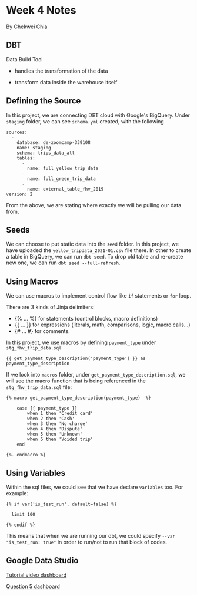# Week 4 Notes
By Chekwei Chia

## DBT
Data Build Tool
- handles the transformation of the data

- transform data inside the warehouse itself

## Defining the Source
In this project, we are connecting DBT cloud with Google's BigQuery. Under `staging` folder, we can see `schema.yml` created, with the following
```
sources: 
  - 
    database: de-zoomcamp-339108
    name: staging
    schema: trips_data_all
    tables: 
      - 
        name: full_yellow_trip_data
      - 
        name: full_green_trip_data
      - 
        name: external_table_fhv_2019
version: 2
```
From the above, we are stating where exactly we will be pulling our data from.

## Seeds
We can choose to put static data into the `seed` folder. In this project, we have uploaded the `yellow_tripdata_2021-01.csv` file there. In other to create a table in BigQuery, we can run `dbt seed`. To drop old table and re-create new one, we can run `dbt seed --full-refresh`. 

## Using Macros
We can use macros to implement control flow like `if` statements or `for` loop.

There are 3 kinds of Jinja delimiters:

- {% ... %} for statements (control blocks, macro definitions)
- {{ ... }} for expressions (literals, math, comparisons, logic, macro calls...)
- {# ... #} for comments.

In this project, we use macros by defining `payment_type` under `stg_fhv_trip_data.sql`

```
{{ get_payment_type_description('payment_type') }} as payment_type_description
```

If we look into `macros` folder, under `get_payment_type_description.sql`, we will see the macro function that is being referenced in the `stg_fhv_trip_data.sql` file:

```
{% macro get_payment_type_description(payment_type) -%}

    case {{ payment_type }}
        when 1 then 'Credit card'
        when 2 then 'Cash'
        when 3 then 'No charge'
        when 4 then 'Dispute'
        when 5 then 'Unknown'
        when 6 then 'Voided trip'
    end

{%- endmacro %}
```

## Using Variables
Within the sql files, we could see that we have declare `variables` too. For example:

```
{% if var('is_test_run', default=false) %}

  limit 100

{% endif %}
```

This means that when we are running our dbt, we could specify `--var "is_test_run: true"` in order to run/not to run that block of codes. 

## Google Data Studio 
[Tutorial video dashboard](https://datastudio.google.com/reporting/5063d10c-e7ad-455a-bd09-e655d883f5e2)

[Question 5 dashboard](https://datastudio.google.com/reporting/0405dda8-6ab2-44ab-baf6-8ec8a8f32350)